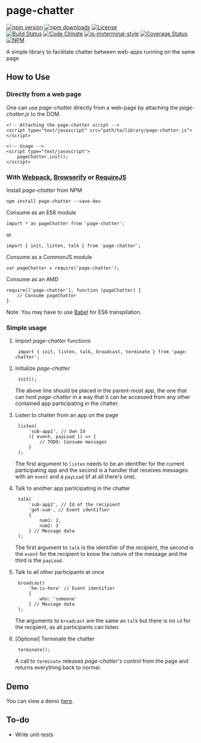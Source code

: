 # page-chatter

[![npm version](https://badge.fury.io/js/page-chatter.svg)](https://badge.fury.io/js/page-chatter)
[![npm downloads](https://img.shields.io/npm/dt/page-chatter.svg)](https://www.npmjs.com/package/page-chatter)
[![License](https://img.shields.io/github/license/myTerminal/page-chatter.svg)](https://opensource.org/licenses/MIT)  
[![Build Status](https://travis-ci.org/myTerminal/page-chatter.svg?branch=master)](https://travis-ci.org/myTerminal/page-chatter)
[![Code Climate](https://codeclimate.com/github/myTerminal/page-chatter.png)](https://codeclimate.com/github/myTerminal/page-chatter)
[![js-myterminal-style](https://img.shields.io/badge/code%20style-myterminal-blue.svg)](https://www.npmjs.com/package/eslint-config/myterminal)
[![Coverage Status](https://img.shields.io/coveralls/myTerminal/page-chatter.svg)](https://coveralls.io/r/myTerminal/page-chatter?branch=master)  
[![NPM](https://nodei.co/npm/page-chatter.png?downloads=true&downloadRank=true&stars=true)](https://nodei.co/npm/page-chatter/)

A simple library to facilitate chatter between web-apps running on the same page

## How to Use

### Directly from a web page

One can use *page-chatter* directly from a web-page by attaching the *page-chatter.js* to the DOM.

    <!-- Attaching the page-chatter script -->
    <script type="text/javascript" src="path/to/library/page-chatter.js"></script>

    <!-- Usage -->
    <script type="text/javascript">
        pageChatter.init();
    </script>

### With [Webpack](https://webpack.js.org), [Browserify](http://browserify.org) or [RequireJS](http://requirejs.org)

Install *page-chatter* from NPM

    npm install page-chatter --save-dev

Consume as an ES6 module

    import * as pageChatter from 'page-chatter';

or

    import { init, listen, talk } from 'page-chatter';

Consume as a CommonJS module

    var pageChatter = require('page-chatter');

Consume as an AMD

    require(['page-chatter'], function (pageChatter) {
        // Consume pageChatter
    }

Note: You may have to use [Babel](https://babeljs.io) for ES6 transpilation.

### Simple usage

1. Import *page-chatter* functions

        import { init, listen, talk, broadcast, terminate } from 'page-chatter';

2. Initialize *page-chatter*

        init();

    The above line should be placed in the parent-most app, the one that can host *page-chatter* in a way that it can be accessed from any other contained app participating in the chatter. 

3. Listen to chatter from an app on the page

        listen(
            'sub-app1', // Own Id
            ({ event, payLoad }) => {
                // TODO: Consume messages
            }
        );

    The first argument to `listen` needs to be an identifier for the current participating app and the second is a handler that receives messages with an `event` and a `payLoad` (if at all there's one).

4. Talk to another app participating in the chatter

        talk(
            'sub-app2', // Id of the recipient
            'get-sum', // Event identifier
            {
                num1: 2,
                num2: 3
            } // Message data
        );

    The first argument to `talk` is the identifier of the recipient, the second is the `event` for the recipient to know the nature of the message and the third is the `payLoad`.

5. Talk to all other participants at once

        broadcast(
            'he-is-here' // Event identifier
            {
                who: 'someone'
            } // Message data
        );

    The arguments to `broadcast` are the same as `talk` but there is no `id` for the recipient, as all participants can listen.

6. [Optional] Terminate the chatter

        terminate();

    A call to `terminate` releases *page-chatter*'s control from the page and returns everything back to normal.

## Demo

You can view a demo [here](https://myterminal.github.io/page-chatter/examples).

## To-do

* Write unit-tests

